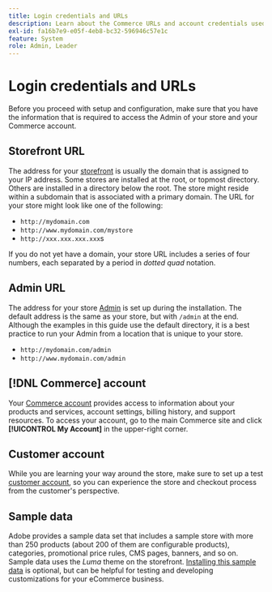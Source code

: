 ```yaml
---
title: Login credentials and URLs
description: Learn about the Commerce URLs and account credentials used to gain access to your Admin and to your storefront.
exl-id: fa16b7e9-e05f-4eb8-bc32-596946c57e1c
feature: System
role: Admin, Leader
---
```

# Login credentials and URLs

Before you proceed with setup and configuration, make sure that you have the information that is required to access the Admin of your store and your Commerce account.

## Storefront URL

The address for your [storefront](storefront.md) is usually the domain that is assigned to your IP address. Some stores are installed at the root, or topmost directory. Others are installed in a directory below the root. The store might reside within a subdomain that is associated with a primary domain. The URL for your store might look like one of the following:

- `http://mydomain.com`
- `http://www.mydomain.com/mystore`
- `http://xxx.xxx.xxx.xxx`s

If you do not yet have a domain, your store URL includes a series of four numbers, each separated by a period in _dotted quad_ notation.

## Admin URL

The address for your store [Admin](admin.md) is set up during the installation. The default address is the same as your store, but with `/admin` at the end. Although the examples in this guide use the default directory, it is a best practice to run your Admin from a location that is unique to your store.

- `http://mydomain.com/admin`
- `http://www.mydomain.com/admin`

## [!DNL Commerce] account

Your [Commerce account](commerce-account-create.md) provides access to information about your products and services, account settings, billing history, and support resources. To access your account, go to the main Commerce site and click **[!UICONTROL My Account]** in the upper-right corner.

## Customer account

While you are learning your way around the store, make sure to set up a test [customer account](../customers/account-dashboard.md), so you can experience the store and checkout process from the customer's perspective.

## Sample data

Adobe provides a sample data set that includes a sample store with more than 250 products (about 200 of them are configurable products), categories, promotional price rules, CMS pages, banners, and so on. Sample data uses the _Luma_ theme on the storefront. [Installing this sample data](https://experienceleague.adobe.com/docs/commerce-operations/installation-guide/next-steps/sample-data/overview.html) is optional, but can be helpful for testing and developing customizations for your eCommerce business.
